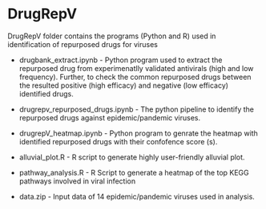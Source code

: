 # DrugRepV



DrugRepV folder contains the programs (Python and R) used in identification of repurposed drugs for viruses

- drugbank_extract.ipynb - Python program used to extract the repurposed drug from experimenatlly validated antivirals (high and low frequency). Further, to check the common repurposed drugs between the resulted positive (high efficacy) and negative (low efficacy) identified drugs.

- drugrepv_repurposed_drugs.ipynb - The python pipeline to identify the repurposed drugs against epidemic/pandemic viruses.

- drugrepV_heatmap.ipynb - Python program to genrate the heatmap with identified repurposed drugs with their confofence score (s).

- alluvial_plot.R - R script to generate highly user-friendly alluvial plot.

- pathway_analysis.R - R Script to generate a heatmap of the top KEGG pathways involved in viral infection

- data.zip - Input data of 14 epidemic/pandemic viruses used in analysis.
